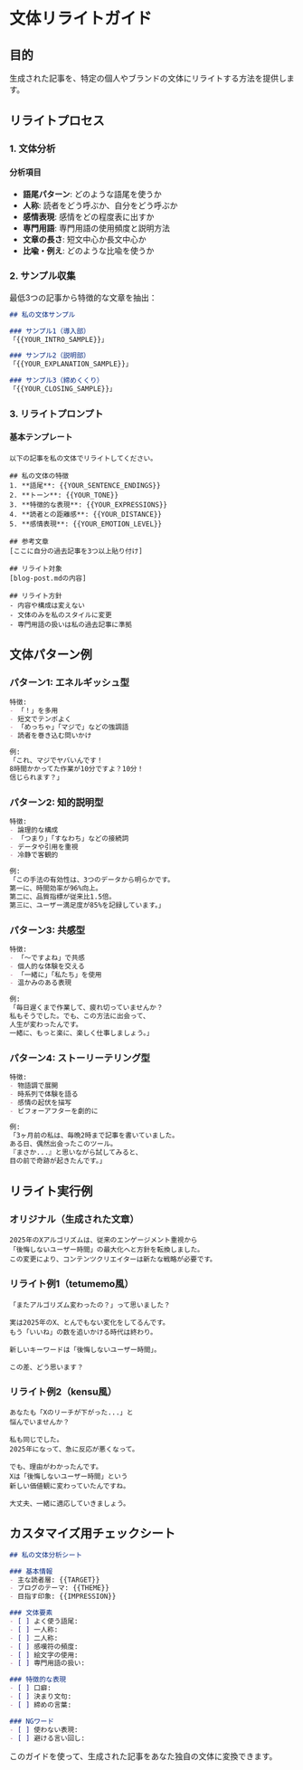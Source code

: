 # 文体リライトガイド

## 目的
生成された記事を、特定の個人やブランドの文体にリライトする方法を提供します。

## リライトプロセス

### 1. 文体分析

#### 分析項目
- **語尾パターン**: どのような語尾を使うか
- **人称**: 読者をどう呼ぶか、自分をどう呼ぶか
- **感情表現**: 感情をどの程度表に出すか
- **専門用語**: 専門用語の使用頻度と説明方法
- **文章の長さ**: 短文中心か長文中心か
- **比喩・例え**: どのような比喩を使うか

### 2. サンプル収集

最低3つの記事から特徴的な文章を抽出：

```markdown
## 私の文体サンプル

### サンプル1（導入部）
「{{YOUR_INTRO_SAMPLE}}」

### サンプル2（説明部）
「{{YOUR_EXPLANATION_SAMPLE}}」

### サンプル3（締めくくり）
「{{YOUR_CLOSING_SAMPLE}}」
```

### 3. リライトプロンプト

#### 基本テンプレート
```
以下の記事を私の文体でリライトしてください。

## 私の文体の特徴
1. **語尾**: {{YOUR_SENTENCE_ENDINGS}}
2. **トーン**: {{YOUR_TONE}}
3. **特徴的な表現**: {{YOUR_EXPRESSIONS}}
4. **読者との距離感**: {{YOUR_DISTANCE}}
5. **感情表現**: {{YOUR_EMOTION_LEVEL}}

## 参考文章
[ここに自分の過去記事を3つ以上貼り付け]

## リライト対象
[blog-post.mdの内容]

## リライト方針
- 内容や構成は変えない
- 文体のみを私のスタイルに変更
- 専門用語の扱いは私の過去記事に準拠
```

## 文体パターン例

### パターン1: エネルギッシュ型
```markdown
特徴:
- 「！」を多用
- 短文でテンポよく
- 「めっちゃ」「マジで」などの強調語
- 読者を巻き込む問いかけ

例:
「これ、マジでヤバいんです！
8時間かかってた作業が10分ですよ？10分！
信じられます？」
```

### パターン2: 知的説明型
```markdown
特徴:
- 論理的な構成
- 「つまり」「すなわち」などの接続詞
- データや引用を重視
- 冷静で客観的

例:
「この手法の有効性は、3つのデータから明らかです。
第一に、時間効率が96%向上。
第二に、品質指標が従来比1.5倍。
第三に、ユーザー満足度が85%を記録しています。」
```

### パターン3: 共感型
```markdown
特徴:
- 「〜ですよね」で共感
- 個人的な体験を交える
- 「一緒に」「私たち」を使用
- 温かみのある表現

例:
「毎日遅くまで作業して、疲れ切っていませんか？
私もそうでした。でも、この方法に出会って、
人生が変わったんです。
一緒に、もっと楽に、楽しく仕事しましょう。」
```

### パターン4: ストーリーテリング型
```markdown
特徴:
- 物語調で展開
- 時系列で体験を語る
- 感情の起伏を描写
- ビフォーアフターを劇的に

例:
「3ヶ月前の私は、毎晩2時まで記事を書いていました。
ある日、偶然出会ったこのツール。
『まさか...』と思いながら試してみると、
目の前で奇跡が起きたんです。」
```

## リライト実行例

### オリジナル（生成された文章）
```
2025年のXアルゴリズムは、従来のエンゲージメント重視から
「後悔しないユーザー時間」の最大化へと方針を転換しました。
この変更により、コンテンツクリエイターは新たな戦略が必要です。
```

### リライト例1（tetumemo風）
```
「またアルゴリズム変わったの？」って思いました？

実は2025年のX、とんでもない変化をしてるんです。
もう「いいね」の数を追いかける時代は終わり。

新しいキーワードは「後悔しないユーザー時間」。

この差、どう思います？
```

### リライト例2（kensu風）
```
あなたも「Xのリーチが下がった...」と
悩んでいませんか？

私も同じでした。
2025年になって、急に反応が悪くなって。

でも、理由がわかったんです。
Xは「後悔しないユーザー時間」という
新しい価値観に変わっていたんですね。

大丈夫、一緒に適応していきましょう。
```

## カスタマイズ用チェックシート

```markdown
## 私の文体分析シート

### 基本情報
- 主な読者層: {{TARGET}}
- ブログのテーマ: {{THEME}}
- 目指す印象: {{IMPRESSION}}

### 文体要素
- [ ] よく使う語尾:
- [ ] 一人称:
- [ ] 二人称:
- [ ] 感嘆符の頻度:
- [ ] 絵文字の使用:
- [ ] 専門用語の扱い:

### 特徴的な表現
- [ ] 口癖:
- [ ] 決まり文句:
- [ ] 締めの言葉:

### NGワード
- [ ] 使わない表現:
- [ ] 避ける言い回し:
```

このガイドを使って、生成された記事をあなた独自の文体に変換できます。